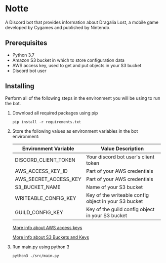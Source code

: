 # Notte
A Discord bot that provides information about Dragalia Lost, a mobile game developed by Cygames and published by Nintendo.

## Prerequisites
* Python 3.7
* Amazon S3 bucket in which to store configuration data
* AWS access key, used to get and put objects in your S3 bucket
* Discord bot user

## Installing

Perform all of the following steps in the environment you will be using to run the bot.

1. Download all required packages using pip

    ```
    pip install -r requirements.txt
    ```
    
2. Store the following values as environment variables in the bot environment:

    | Environment Variable | Value Description |
    | --- | --- |
    | DISCORD_CLIENT_TOKEN | Your discord bot user's client token |
    | AWS_ACCESS_KEY_ID | Part of your AWS credentials |
    | AWS_SECRET_ACCESS_KEY | Part of your AWS credentials |
    | S3_BUCKET_NAME | Name of your S3 bucket |
    | WRITEABLE_CONFIG_KEY | Key of the writeable config object in your S3 bucket |
    | GUILD_CONFIG_KEY | Key of the guild config object in your S3 bucket |
    
    [More info about AWS access keys](https://docs.aws.amazon.com/general/latest/gr/aws-sec-cred-types.html#access-keys-and-secret-access-keys)
    
    [More info about S3 Buckets and Keys](https://docs.aws.amazon.com/AmazonS3/latest/dev/Introduction.html#CoreConcepts)

3. Run main.py using python 3
    
    ```
    python3 ./src/main.py
    ```
